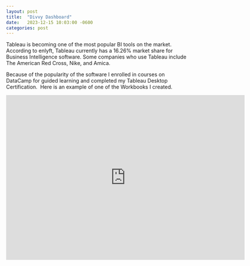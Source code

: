 ```yaml
---
layout: post
title:  "Divvy Dashboard"
date:   2023-12-15 10:03:00 -0600
categories: post
---
```


Tableau is becoming one of the most popular BI tools on the market.  According to enlyft, Tableau currently has a 16.26% market share for Business Intelligence software.  Some companies who use Tableau include The American Red Cross, Nike, and Amica.

Because of the popularity of the software I enrolled in courses on DataCamp for guided learning and completed my Tableau Desktop Certification.  Here is an example of one of the Workbooks I created.

<iframe seamless frameborder="0" src="https://public.tableau.com/app/profile/jordan3595/viz/DiivyDashboard/TimeAnalysisDashboard" width = '650' height = '450' scrolling='yes'></iframe>